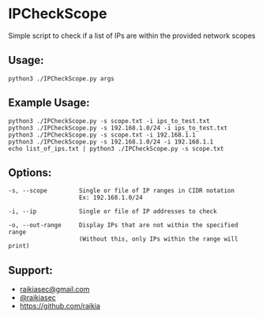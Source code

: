 IPCheckScope
==============

Simple script to check if a list of IPs are within the provided network scopes


## Usage:
    python3 ./IPCheckScope.py args

## Example Usage:
    python3 ./IPCheckScope.py -s scope.txt -i ips_to_test.txt
    python3 ./IPCheckScope.py -s 192.168.1.0/24 -i ips_to_test.txt
    python3 ./IPCheckScope.py -s scope.txt -i 192.168.1.1
    python3 ./IPCheckScope.py -s 192.168.1.0/24 -i 192.168.1.1
    echo list_of_ips.txt | python3 ./IPCheckScope.py -s scope.txt

## Options:
    -s, --scope         Single or file of IP ranges in CIDR notation
                        Ex: 192.168.1.0/24

    -i, --ip            Single or file of IP addresses to check

    -o, --out-range     Display IPs that are not within the specified range
                        (Without this, only IPs within the range will print)

## Support:
   * raikiasec@gmail.com
   * [@raikiasec](https://twitter.com/raikiasec)
   * https://github.com/raikia
    
